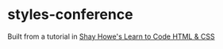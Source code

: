 # styles-conference
Built from a tutorial in [Shay Howe's Learn to Code HTML & CSS](http://learn.shayhowe.com/html-css/)
